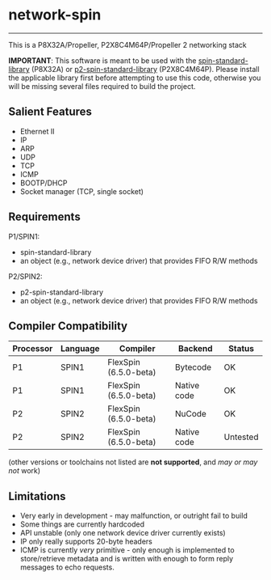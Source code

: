 # network-spin
--------------

This is a P8X32A/Propeller, P2X8C4M64P/Propeller 2 networking stack

**IMPORTANT**: This software is meant to be used with the [spin-standard-library](https://github.com/avsa242/spin-standard-library) (P8X32A) or [p2-spin-standard-library](https://github.com/avsa242/p2-spin-standard-library) (P2X8C4M64P). Please install the applicable library first before attempting to use this code, otherwise you will be missing several files required to build the project.

## Salient Features

* Ethernet II
* IP
* ARP
* UDP
* TCP
* ICMP
* BOOTP/DHCP
* Socket manager (TCP, single socket)


## Requirements

P1/SPIN1:
* spin-standard-library
* an object (e.g., network device driver) that provides FIFO R/W methods

P2/SPIN2:
* p2-spin-standard-library
* an object (e.g., network device driver) that provides FIFO R/W methods


## Compiler Compatibility

| Processor | Language | Compiler               | Backend     | Status                |
|-----------|----------|------------------------|-------------|-----------------------|
| P1        | SPIN1    | FlexSpin (6.5.0-beta)  | Bytecode    | OK                    |
| P1        | SPIN1    | FlexSpin (6.5.0-beta)  | Native code | OK                    |
| P2        | SPIN2    | FlexSpin (6.5.0-beta)  | NuCode      | OK                    |
| P2        | SPIN2    | FlexSpin (6.5.0-beta)  | Native code | Untested              |

(other versions or toolchains not listed are __not supported__, and _may or may not_ work)


## Limitations

* Very early in development - may malfunction, or outright fail to build
* Some things are currently hardcoded
* API unstable (only one network device driver currently exists)
* IP only really supports 20-byte headers
* ICMP is currently _very_ primitive - only enough is implemented to store/retrieve metadata and is written with enough to form reply messages to echo requests.

